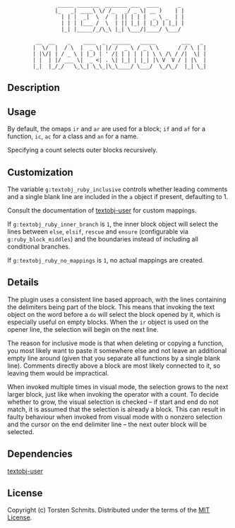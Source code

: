                    _____ _______  _______ ___  ____      _ 
                   |_   _| ____\ \/ /_   _/ _ \| __ )    | |
                     | | |  _|  \  /  | || | | |  _ \ _  | |
                     | | | |___ /  \  | || |_| | |_) | |_| |
                     |_| |_____/_/\_\ |_| \___/|____/ \___/ 
                                                            
             __  __    _    ____  _  ______   _____        ___   _ 
            |  \/  |  / \  |  _ \| |/ /  _ \ / _ \ \      / / \ | |
            | |\/| | / _ \ | |_) | ' /| | | | | | \ \ /\ / /|  \| |
            | |  | |/ ___ \|  _ <| . \| |_| | |_| |\ V  V / | |\  |
            |_|  |_/_/   \_\_| \_\_|\_\____/ \___/  \_/\_/  |_| \_|
                                                                   
                                                                    

## Description



## Usage

By default, the omaps `ir` and `ar` are used for a block; `if` and `af` for a
function, `ic`, `ac` for a class and `an` for a name.

Specifying a count selects outer blocks recursively.

## Customization

The variable `g:textobj_ruby_inclusive` controls whether leading comments and a
single blank line are included in the `a` object if present, defaulting to 1.

Consult the documentation of [textobj-user][1] for custom mappings.

If `g:textobj_ruby_inner_branch` is `1`, the inner block object will select the
lines between `else`, `elsif`, `rescue` and `ensure` (configurable via
`g:ruby_block_middles`) and the boundaries instead of including all conditional
branches.

If `g:textobj_ruby_no_mappings` is `1`, no actual mappings are created.

## Details

The plugin uses a consistent line based approach, with the lines containing the
delimiters being part of the block.
This means that invoking the text object on the word before a `do` will select
the block opened by it, which is especially useful on empty blocks.
When the `ir` object is used on the opener line, the selection will begin on
the next line.

The reason for inclusive mode is that when deleting or copying a function, you
most likely want to paste it somewhere else and not leave an additional empty
line around (given that you separate all functions by a single blank line).
Comments directly above a block are most likely connected to it, so leaving
them would be impractical.

When invoked multiple times in visual mode, the selection grows to the next
larger block, just like when invoking the operator with a count.
To decide whether to grow, the visual selection is checked – if start and end
do not match, it is assumed that the selection is already a block.
This can result in faulty behaviour when invoked from visual mode with o
nonzero selection and the cursor on the end delimiter line – the next outer
block will be selected.

## Dependencies

[textobj-user][1]

## License

Copyright (c) Torsten Schmits. Distributed under the terms of the [MIT
License][2].

[1]: https://github.com/kana/vim-textobj-user 'textobj-user'
[2]: http://opensource.org/licenses/MIT 'mit license'
